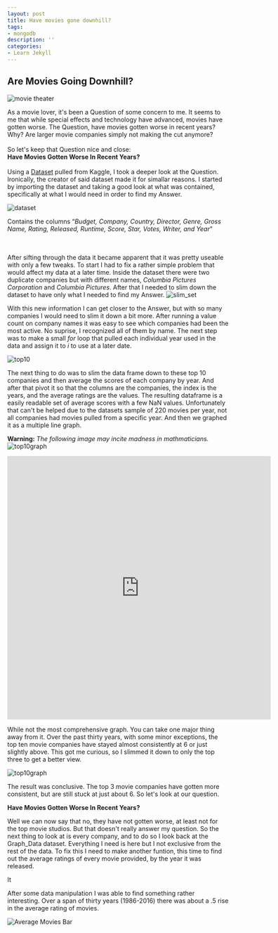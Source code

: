 ```yaml
---
layout: post
title: Have movies gone downhill?
tags:
- mongodb
description: ''
categories:
- Learn Jekyll 
---
```


## Are Movies Going Downhill?

<img src="https://i.imgur.com/BiD8eV2.jpg" alt="movie theater">

As a movie lover, it's been a Question of some concern to me. It seems to me that while special effects and technology have advanced, movies have gotten worse. The Question, have movies gotten worse in recent years? Why? Are larger movie companies simply not making the cut anymore?
<br>
<br>
So let's keep that Question nice and close:
<br>
<b>Have Movies Gotten Worse In Recent Years?</b>
<br>
<br>
Using a <a href="https://www.kaggle.com/danielgrijalvas/movies/data">Dataset</a> pulled from Kaggle, I took a deeper look at the Question. Ironically, the creator of said dataset made it for simallar reasons. I started by importing the dataset and taking a good look at what was contained, specifically at what I would need in order to find my Answer.


<img src="https://i.imgur.com/wts70E8.png" alt="dataset">
<p>Contains the columns <q><i>Budget, Company, Country,	Director, Genre, Gross Name, Rating, Released, Runtime, Score, Star, Votes, Writer, and Year</i></q></p>
<br>
<br>
After sifting through the data it became apparent that it was pretty useable with only a few tweaks. To start I had to fix a rather simple problem that would affect my data at a later time. Inside the dataset there were two duplicate companies but with different names, <i>Columbia Pictures Corporation</i> and <i>Columbia Pictures</i>. After that I needed to slim down the dataset to have only what I needed to find my Answer.


<img src="https://i.imgur.com/tS0uitC.png" alt="slim_set">


With this new information I can get closer to the Answer, but with so many companies I would need to slim it down a bit more. After running a value count on company names it was easy to see which companies had been the most active. No suprise, I recognized all of them by name. The next step was to make a small <i>for</i> loop that pulled each individual year used in the data and assign it to <i>i</i> to use at a later date.


<img src="https://i.imgur.com/rMfj8oy.png" alt="top10">


The next thing to do was to slim the data frame down to these top 10 companies and then average the scores of each company by year. And  after that pivot it so that the columns are the companies, the index is the years, and the average ratings are the values. The resulting dataframe is a easily readable set of average scores with a few NaN values. Unfortunately that can't be helped due to the datasets sample of 220 movies per year, not all companies had movies pulled from a specific year. And then we graphed it as a multiple line graph.

<b>Warning:</b><i> The following image may incite madness in mathmaticians.</i>
<img src="https://i.imgur.com/xAUlNyS.png" alt="top10graph">



<iframe style="display: block; margin: auto;" height="600" width="600" src="https://jace-hambrick.github.io/space-jekyll-template/assets/plotfig.html" frameborder="0" allowfullscreen></iframe>



While not the most comprehensive graph. You can take one major thing away from it. Over the past thirty years, with some minor exceptions, the top ten movie companies have stayed almost consistently at 6 or just slightly above. This got me curious, so I slimmed it down to only the top three to get a better view.

<img src="https://i.imgur.com/5eh6sP0.png" alt="top10graph">

The result was conclusive. The top 3 movie companies have gotten more consistent, but are still stuck at just about 6. So let's look at our question.

<b>Have Movies Gotten Worse In Recent Years?</b>


Well we can now say that no, they have not gotten worse, at least not for the top movie studios. But that doesn't really answer my question. So the next thing to look at is every company, and to do so I look back at the Graph_Data dataset. Everything I need is here but I not exclusive from the rest of the data. To fix this I need to make another funtion, this time to find out the average ratings of every movie provided, by the year it was released.

It 

After some data manipulation I was able to find something rather interesting. Over a span of thirty years (1986-2016) there was about a .5 rise in the average rating of movies.


<img src="https://i.imgur.com/XMJibY9.png" alt="Average Movies Bar">


